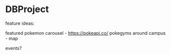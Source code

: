 # DBProject

feature ideas:

featured pokemon carousel - https://pokeapi.co/
pokegyms around campus - map

events?
